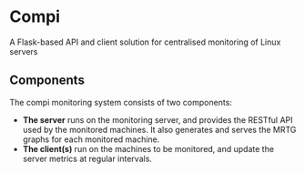 Compi
=====

A Flask-based API and client solution for centralised monitoring of Linux servers

Components
----------

The compi monitoring system consists of two components:
- **The server** runs on the monitoring server, and provides the RESTful API used by the monitored machines. It also generates and serves the MRTG graphs for each monitored machine.
- **The client(s)** run on the machines to be monitored, and update the server metrics at regular intervals.




